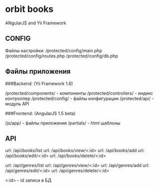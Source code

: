 # orbit books

ANgularJS and Yii Framework

## CONFIG
Файлы настройки:
/protected/config/main.php
/protected/config/routes.php
/protected/config/db.php

## Файлы приложения
###Backend: (Yii Framework 1.6)

/protected/components/ - компоненты
/protected/controllers/ - индекс контроллер
/protected/config/ - файлы конфигурации
/protected/api/ - модуль API

###Frontend: (AngularJS 1.5 beta)

/js/app/ - файлы приложения
/partials/ - html шаблоны

## API

url: /api/books/list
url: /api/books/view/<:id>
url: /api/books/add
url: /api/books/edit/<:id>
url: /api/books/delete/<:id>

url: /api/genres/list
url: /api/genres/view/<:id>
url: /api/genres/add
url: /api/genres/edit/<:id>
url: /api/genres/delete/<:id>

<:id> - id записи в БД
